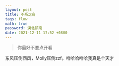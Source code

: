 ```yaml
---
layout: post
title: 不系之舟
tags: flow
math: true
password: 漠北镇南
date: 2021-12-11 17:52 +0800
---
```


> 你最好不要点开看

东风压倒西风，Molly压倒zzf。哈哈哈哈哈我真是个天才
